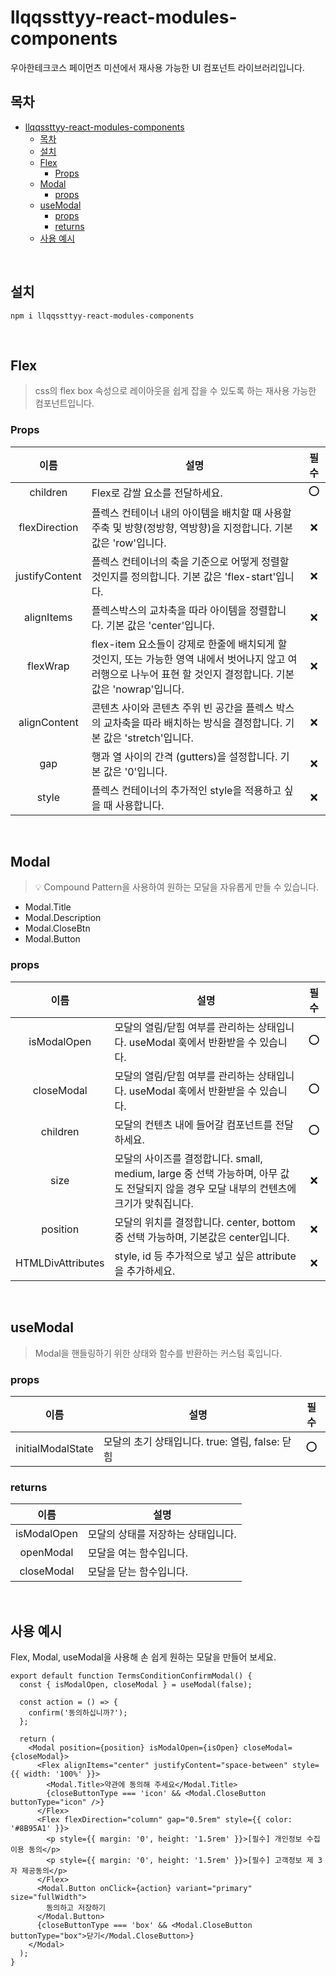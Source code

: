 # llqqssttyy-react-modules-components

우아한테크코스 페이먼츠 미션에서 재사용 가능한 UI 컴포넌트 라이브러리입니다.

## 목차

- [llqqssttyy-react-modules-components](#llqqssttyy-react-modules-components)
  - [목차](#목차)
  - [설치](#설치)
  - [Flex](#flex)
    - [Props](#props)
  - [Modal](#modal)
    - [props](#props-1)
  - [useModal](#usemodal)
    - [props](#props-2)
    - [returns](#returns)
  - [사용 예시](#사용-예시)

<br/>

## 설치

```
npm i llqqssttyy-react-modules-components
```

<br/>

## Flex

> css의 flex box 속성으로 레이아웃을 쉽게 잡을 수 있도록 하는 재사용 가능한 컴포넌트입니다.

### Props

|      이름      | 설명                                                                                                                                                              | 필수 |
| :------------: | ----------------------------------------------------------------------------------------------------------------------------------------------------------------- | :--: |
|    children    | Flex로 감쌀 요소를 전달하세요.                                                                                                                                    |  ⭕️  |
| flexDirection  | 플렉스 컨테이너 내의 아이템을 배치할 때 사용할 주축 및 방향(정방향, 역방향)을 지정합니다. 기본 값은 'row'입니다.                                                  |  ❌  |
| justifyContent | 플렉스 컨테이너의 축을 기준으로 어떻게 정렬할 것인지를 정의합니다. 기본 값은 'flex-start'입니다.                                                                  |  ❌  |
|   alignItems   | 플렉스박스의 교차축을 따라 아이템을 정렬합니다. 기본 값은 'center'입니다.                                                                                         |  ❌  |
|    flexWrap    | flex-item 요소들이 강제로 한줄에 배치되게 할 것인지, 또는 가능한 영역 내에서 벗어나지 않고 여러행으로 나누어 표현 할 것인지 결정합니다. 기본 값은 'nowrap'입니다. |  ❌  |
|  alignContent  | 콘텐츠 사이와 콘텐츠 주위 빈 공간을 플렉스 박스의 교차축을 따라 배치하는 방식을 결정합니다. 기본 값은 'stretch'입니다.                                            |  ❌  |
|      gap       | 행과 열 사이의 간격 (gutters)을 설정합니다. 기본 값은 '0'입니다.                                                                                                  |  ❌  |
|     style      | 플렉스 컨테이너의 추가적인 style을 적용하고 싶을 때 사용합니다.                                                                                                   |  ❌  |

<br/>

## Modal

> 💡 Compound Pattern을 사용하여 원하는 모달을 자유롭게 만들 수 있습니다.

- Modal.Title
- Modal.Description
- Modal.CloseBtn
- Modal.Button

### props

|       이름        | 설명                                                                                                                                    | 필수 |
| :---------------: | --------------------------------------------------------------------------------------------------------------------------------------- | :--: |
|    isModalOpen    | 모달의 열림/닫힘 여부를 관리하는 상태입니다. useModal 훅에서 반환받을 수 있습니다.                                                      |  ⭕️  |
|    closeModal     | 모달의 열림/닫힘 여부를 관리하는 상태입니다. useModal 훅에서 반환받을 수 있습니다.                                                      |  ⭕️  |
|     children      | 모달의 컨텐츠 내에 들어갈 컴포넌트를 전달하세요.                                                                                        |  ⭕️  |
|       size        | 모달의 사이즈를 결정합니다. small, medium, large 중 선택 가능하며, 아무 값도 전달되지 않을 경우 모달 내부의 컨텐츠에 크기가 맞춰집니다. |  ❌  |
|     position      | 모달의 위치를 결정합니다. center, bottom 중 선택 가능하며, 기본값은 center입니다.                                                       |  ❌  |
| HTMLDivAttributes | style, id 등 추가적으로 넣고 싶은 attribute을 추가하세요.                                                                               |  ❌  |

<br/>

## useModal

> Modal을 핸들링하기 위한 상태와 함수를 반환하는 커스텀 훅입니다.

### props

|       이름        | 설명                                            | 필수 |
| :---------------: | ----------------------------------------------- | :--: |
| initialModalState | 모달의 초기 상태입니다. true: 열림, false: 닫힘 |  ⭕️  |

### returns

|    이름     | 설명                               |
| :---------: | ---------------------------------- |
| isModalOpen | 모달의 상태를 저장하는 상태입니다. |
|  openModal  | 모달을 여는 함수입니다.            |
| closeModal  | 모달을 닫는 함수입니다.            |

<br/>

## 사용 예시

Flex, Modal, useModal을 사용해 손 쉽게 원하는 모달을 만들어 보세요.

```tsx
export default function TermsConditionConfirmModal() {
  const { isModalOpen, closeModal } = useModal(false);

  const action = () => {
    confirm('동의하십니까?');
  };

  return (
    <Modal position={position} isModalOpen={isOpen} closeModal={closeModal}>
      <Flex alignItems="center" justifyContent="space-between" style={{ width: '100%' }}>
        <Modal.Title>약관에 동의해 주세요</Modal.Title>
        {closeButtonType === 'icon' && <Modal.CloseButton buttonType="icon" />}
      </Flex>
      <Flex flexDirection="column" gap="0.5rem" style={{ color: '#8B95A1' }}>
        <p style={{ margin: '0', height: '1.5rem' }}>[필수] 개인정보 수집이용 동의</p>
        <p style={{ margin: '0', height: '1.5rem' }}>[필수] 고객정보 제 3자 제공동의</p>
      </Flex>
      <Modal.Button onClick={action} variant="primary" size="fullWidth">
        동의하고 저장하기
      </Modal.Button>
      {closeButtonType === 'box' && <Modal.CloseButton buttonType="box">닫기</Modal.CloseButton>}
    </Modal>
  );
}
```
